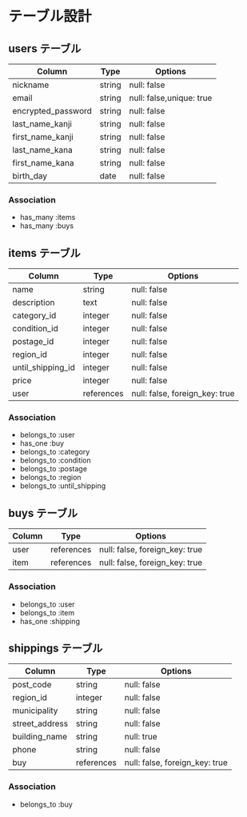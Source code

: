 # テーブル設計

## users テーブル

| Column                 | Type    | Options                  |
| ---------------------- | ------- | ------------------------ |
| nickname               | string  | null: false              |
| email                  | string  | null: false,unique: true |
| encrypted_password     | string  | null: false              |
| last_name_kanji        | string  | null: false              |
| first_name_kanji        | string  | null: false              |
| last_name_kana         | string  | null: false              |
| first_name_kana         | string  | null: false              |
| birth_day              | date    | null: false              |


### Association

- has_many :items
- has_many :buys

## items テーブル

| Column                 | Type       | Options                        |
| ---------------------- | ---------- | ------------------------------ |
| name                   | string     | null: false                    |
| description            | text       | null: false                    |
| category_id            | integer    | null: false                    |
| condition_id           | integer    | null: false                    |
| postage_id             | integer    | null: false                    |
| region_id              | integer    | null: false                    |
| until_shipping_id      | integer    | null: false                    |
| price                  | integer    | null: false                    |
| user                   | references | null: false, foreign_key: true |

### Association

- belongs_to :user
- has_one    :buy
- belongs_to :category
- belongs_to :condition
- belongs_to :postage
- belongs_to :region
- belongs_to :until_shipping

## buys テーブル

| Column                 | Type       | Options                        |
| ---------------------- | ---------- | ------------------------------ |
| user                   | references | null: false, foreign_key: true |
| item                   | references | null: false, foreign_key: true |

### Association

- belongs_to :user
- belongs_to :item
- has_one    :shipping

## shippings テーブル

| Column                 | Type       | Options                        |
| ---------------------- | ---------- | ------------------------------ |
| post_code              | string     | null: false                    |
| region_id              | integer    | null: false                    |
| municipality           | string     | null: false                    |
| street_address         | string     | null: false                    |
| building_name          | string     | null: true                     |
| phone                  | string     | null: false                    |
| buy                    | references | null: false, foreign_key: true |

### Association

- belongs_to :buy
